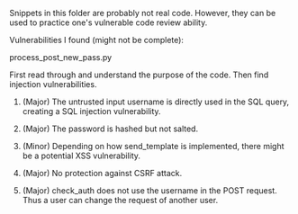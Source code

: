 Snippets in this folder are probably not real code. 
However, they can be used to practice one's vulnerable code review ability.

Vulnerabilities I found (might not be complete):

process_post_new_pass.py

First read through and understand the purpose of the code. Then find injection
vulnerabilities.

1. (Major) The untrusted input username is directly used in the SQL query, creating
a SQL injection vulnerability.

2. (Major) The password is hashed but not salted. 

3. (Minor) Depending on how send_template is implemented, there might be a potential
XSS vulnerability.

4. (Major) No protection against CSRF attack.

5. (Major) check_auth does not use the username in the POST request.
Thus a user can change the request of another user.

